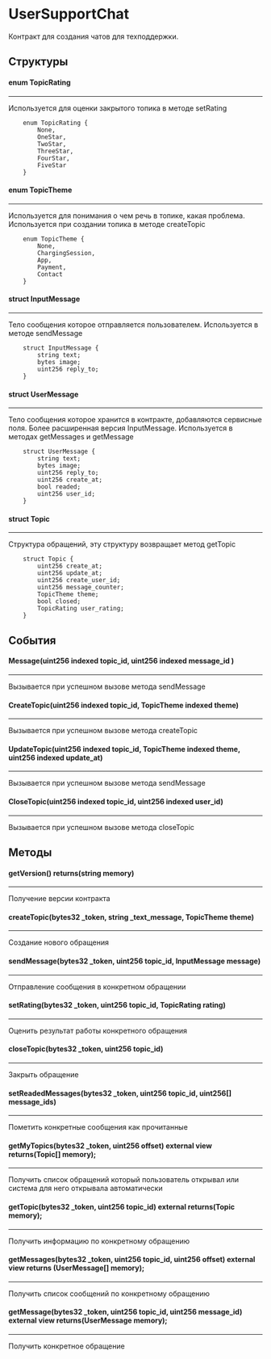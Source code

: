 # UserSupportChat

Контракт для создания чатов для техподдержки.


## Структуры

#### enum TopicRating
---
Используется для оценки закрытого топика в методе setRating

```
    enum TopicRating {
        None,
        OneStar,
        TwoStar,
        ThreeStar,
        FourStar,
        FiveStar
    }
```
#### enum TopicTheme
---

Используется для понимания о чем речь в топике, какая проблема. Используется при создании топика в методе createTopic

```
    enum TopicTheme {
        None,
        ChargingSession,
        App,
        Payment,
        Contact
    }
```

#### struct InputMessage
---
Тело сообщения которое отправляется пользователем. Используется в методе sendMessage

```
    struct InputMessage {
        string text;
        bytes image;
        uint256 reply_to;
    }
```

#### struct UserMessage
---
Тело сообщения которое хранится в контракте, добавляются сервисные поля. Более расширенная версия InputMessage. Используется в методах getMessages и getMessage

```
    struct UserMessage {
        string text;
        bytes image;
        uint256 reply_to;
        uint256 create_at;
        bool readed;
        uint256 user_id;
    }
```

#### struct Topic
---
Структура обращений, эту структуру возвращает метод getTopic

```
    struct Topic {
        uint256 create_at;
        uint256 update_at;
        uint256 create_user_id;
        uint256 message_counter;
        TopicTheme theme;
        bool closed;
        TopicRating user_rating;
    }
```

## События

#### Message(uint256 indexed topic_id, uint256 indexed message_id )
---
Вызывается при успешном вызове метода sendMessage

#### CreateTopic(uint256 indexed topic_id, TopicTheme indexed theme)
---
Вызывается при успешном вызове метода createTopic

#### UpdateTopic(uint256 indexed topic_id, TopicTheme indexed theme, uint256 indexed update_at)
---
Вызывается при успешном вызове метода sendMessage

#### CloseTopic(uint256 indexed topic_id, uint256 indexed user_id)
---
Вызывается при успешном вызове метода closeTopic

## Методы


#### getVersion() returns(string memory)
---
Получение версии контракта

#### createTopic(bytes32 _token, string _text_message, TopicTheme theme)
---
Создание нового обращения


#### sendMessage(bytes32 _token, uint256 topic_id, InputMessage message)
---
Отправление сообщения в конкретном обращении


#### setRating(bytes32 _token, uint256 topic_id, TopicRating rating)
---
Оценить результат работы конкретного обращения

#### closeTopic(bytes32 _token, uint256 topic_id)
---
Закрыть обращение


#### setReadedMessages(bytes32 _token, uint256 topic_id, uint256[] message_ids)
---
Пометить конкретные сообщения как прочитанные 

#### getMyTopics(bytes32 _token, uint256 offset) external view returns(Topic[] memory);
---
Получить список обращений который пользователь открывал или система для него открывала автоматически


#### getTopic(bytes32 _token, uint256 topic_id) external returns(Topic memory);
---
Получить информацию по конкретному обращению

#### getMessages(bytes32 _token, uint256 topic_id, uint256 offset) external view returns (UserMessage[] memory);
---
Получить список сообщений по конкретному обращению

#### getMessage(bytes32 _token, uint256 topic_id, uint256 message_id) external view returns(UserMessage memory);
---

Получить конкретное обращение